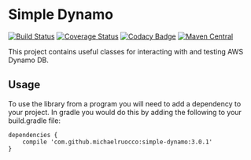 # Simple Dynamo

[![Build Status](https://travis-ci.org/michaelruocco/simple-dynamo.svg?branch=master)](https://travis-ci.org/michaelruocco/simple-dynamo)
[![Coverage Status](https://coveralls.io/repos/github/michaelruocco/simple-dynamo/badge.svg?branch=master)](https://coveralls.io/github/michaelruocco/simple-dynamo?branch=master)
[![Codacy Badge](https://api.codacy.com/project/badge/Grade/bdc67bc796dc487c831bb89049d3f4f0)](https://www.codacy.com/app/michaelruocco/simple-dynamo?utm_source=github.com&amp;utm_medium=referral&amp;utm_content=michaelruocco/simple-dynamo&amp;utm_campaign=Badge_Grade)
[![Maven Central](https://maven-badges.herokuapp.com/maven-central/com.github.michaelruocco/simple-dynamo/badge.svg)](https://maven-badges.herokuapp.com/maven-central/com.github.michaelruocco/simple-dynamo)

This project contains useful classes for interacting with and testing AWS Dynamo DB.

## Usage

To use the library from a program you will need to add a dependency to your project. In
gradle you would do this by adding the following to your build.gradle file:

```
dependencies {
    compile 'com.github.michaelruocco:simple-dynamo:3.0.1'
}
```